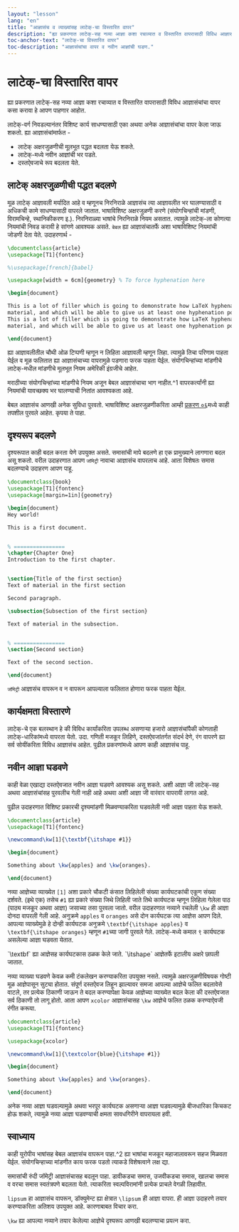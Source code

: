 ```yaml
---
layout: "lesson"
lang: "en"
title: "आज्ञासंच व व्याख्यांसह लाटेक्-चा विस्तारित वापर"
description: "ह्या प्रकरणात लाटेक्-सह नव्या आज्ञा कशा रचाव्यात व विस्तारित वापरासाठी विविध आज्ञासंचांचा वापर कसा करावा हे आपण पाहणार आहोत."
toc-anchor-text: "लाटेक्-चा विस्तारित वापर"
toc-description: "आज्ञासंचांचा वापर व नवीन आज्ञांची घडण."
---
```


# लाटेक्-चा विस्तारित वापर

<span class="summary">
ह्या प्रकरणात लाटेक्-सह नव्या आज्ञा कशा रचाव्यात व विस्तारित वापरासाठी विविध आज्ञासंचांचा
वापर कसा करावा हे आपण पाहणार आहोत.
</span>

लाटेक्-वर्ग निवडल्यानंतर विशिष्ट कार्य साधण्यासाठी एका अथवा अनेक आज्ञासंचांचा वापर केला जाऊ
शकतो. ह्या आज्ञासंचांमार्फत -

- लाटेक् अक्षरजुळणीची मूलभूत पद्धत बदलता येऊ शकते.
- लाटेक्-मध्ये नवीन आज्ञांची भर पडते.
- दस्तऐवजाचे रूप बदलता येते.

## लाटेक् अक्षरजुळणीची पद्धत बदलणे

मूळ लाटेक् आज्ञावली मर्यादित आहे व म्हणूनच निरनिराळे आज्ञासंच त्या आज्ञावलीत भर घालण्यासाठी व
अधिकची कामे साधण्यासाठी वापरले जातात. भाषाविशिष्ट अक्षरजुळणी करणे (संयोगचिन्हांची मांडणी,
विरामचिन्हे, स्थानिकीकरण इ.). निरनिराळ्या भाषांचे निरनिराळे नियम असतात. त्यामुळे लाटेक्-ला
कोणत्या नियमांची निवड करावी हे सांगणे आवश्यक असते. `बेबल` ह्या आज्ञासंचातर्फे अशा भाषाविशिष्ट
नियमांची जोडणी देता येते. उदाहरणार्थ -

```latex
\documentclass{article}
\usepackage[T1]{fontenc}

%\usepackage[french]{babel}

\usepackage[width = 6cm]{geometry} % To force hyphenation here

\begin{document}

This is a lot of filler which is going to demonstrate how LaTeX hyphenates
material, and which will be able to give us at least one hyphenation point.
This is a lot of filler which is going to demonstrate how LaTeX hyphenates
material, and which will be able to give us at least one hyphenation point.

\end{document}
```

ह्या आज्ञावलीतील चौथी ओळ टिप्पणी म्हणून न लिहिता आज्ञावली म्हणून लिहा. त्यामुळे तिचा परिणाम
पाहता येईल व मूळ फलितात ह्या आज्ञासंचाच्या वापरामुळे पडणारा फरक पाहता येईल. संयोगचिन्हांच्या
मांडणीचे लाटेक्-मधील मांडणीचे मूलभूत नियम अमेरिकी इंग्रजीचे आहेत.

<p class="hint">
मराठीच्या संयोगचिन्हांच्या मांडणीचे नियम अजून बेबल आज्ञासंचाचा भाग नाहीत.^1 वापरकर्त्यांनी
ह्या नियमांची यावच्छक्य भर घालण्याची नितांत आवश्यकता आहे.
</p>

बेबल आज्ञासंच आणखी अनेक सुविधा पुरवतो. भाषाविशिष्ट अक्षरजुळणीकरिता आम्ही [प्रकरण
०६](more-06)मध्ये काही तपशील पुरवले आहेत. कृपया ते पाहा.

## दृश्यरूप बदलणे

दृश्यरूपात काही बदल करता येणे उपयुक्त असते. समासांची मापे बदलणे हा एक प्रामुख्याने लागणारा बदल
असू शकतो. वरील उदाहरणात आपण `जॉमेट्री` नावाचा आज्ञासंच वापरलाच आहे. आता विशेषतः समास
बदलण्याचे उदाहरण आपण पाहू.

```latex
\documentclass{book}
\usepackage[T1]{fontenc}
\usepackage[margin=1in]{geometry}

\begin{document}
Hey world!

This is a first document.


% ================
\chapter{Chapter One}
Introduction to the first chapter.


\section{Title of the first section}
Text of material in the first section

Second paragraph.

\subsection{Subsection of the first section}

Text of material in the subsection.


% ================
\section{Second section}

Text of the second section.

\end{document}
```

`जॉमेट्री` आज्ञासंच वापरून व न वापरून आपल्याला फलितात होणारा फरक पाहता येेईल.

## कार्यक्षमता विस्तारणे

लाटेक्-चे एक बलस्थान हे की विविध कार्यांकरिता उपलब्ध असणाऱ्या हजारो आज्ञासंचांपैकी कोणताही
लाटेक्-धारिकांमध्ये वापरता येतो. उदा. गणिती मजकूर लिहिणे, दस्तऐवजांतर्गत संदर्भ देणे, रंग वापरणे
ह्या सर्व सोयींकरिता विविध आज्ञासंच आहेत. पुढील प्रकरणांमध्ये आपण काही आज्ञासंच पाहू.

## नवीन आज्ञा घडवणे

काही वेळा एखाद्या दस्तऐवजात नवीन आज्ञा घडवणे आवश्यक असू शकते. अशी आज्ञा जी लाटेक्-सह अथवा
आज्ञासंचांसह पुरवलीच गेली नाही आहे अथवा अशी आज्ञा जी वारंवार वापरावी लागत आहे.

पुढील उदाहरणात विशिष्ट प्रकारची दृश्यमांडणी मिळवण्याकरिता घडवलेली नवी आज्ञा पाहता येऊ
शकते.

```latex
\documentclass{article}
\usepackage[T1]{fontenc}

\newcommand\kw[1]{\textbf{\itshape #1}}

\begin{document}

Something about \kw{apples} and \kw{oranges}.

\end{document}
```

नव्या आज्ञेच्या व्याख्येत `[1]` अशा प्रकारे चौकटी कंसात लिहिलेली संख्या कार्यघटकांची एकूण संख्या
दर्शवते. (इथे एक) तसेच `#1` ह्या प्रकारे संख्या जिथे लिहिली जाते तिथे कार्यघटक म्हणून लिहिला
गेलेला पाठ (पाठ्य मजकूर अथवा आज्ञा) जसाच्या तसा पुरवला जातो. वरील उदाहरणात नव्याने रचलेली
`\kw` ही आज्ञा दोनदा वापरली गेली आहे. अनुक्रमे `apples` व `oranges` असे दोन कार्यघटक त्या
आज्ञेस आपण दिले. आपल्या व्याख्येमुळे हे दोन्ही कार्यघटक अनुक्रमे `\textbf{\itshape apples}` व
`\textbf{\itshape oranges}` म्हणून `#1`च्या जागी पुरवले गेले. लाटेक्-मध्ये कमाल ९ कार्यघटक
असलेल्या आज्ञा घडवता येतात.

<p class="hint">
`\textbf` ह्या आज्ञेसह कार्यघटकास ठळक केले जाते. `\itshape` आज्ञेतर्फे इटालीय अक्षरे छापली जातात.
</p>

नव्या व्याख्या घडवणे केवळ कमी टंकलेखन करण्याकरिता उपयुक्त नसते. त्यामुळे अक्षरजुळणीविषयक गोष्टी
मूळ आज्ञेपासून सुट्या होतात. संपूर्ण दस्तऐवज लिहून झाल्यावर समजा आपल्या आज्ञेचे फलित बदलावेसे
वाटले, तर प्रत्येक ठिकाणी जाऊन ते बदल करण्यापेक्षा केवळ आज्ञेच्या व्याख्येत बदल केला की दस्तऐवजात
सर्व ठिकाणी तो लागू होतो. आता आपण `xcolor` आज्ञासंचासह `\kw` आज्ञेचे फलित ठळक करण्याऐवजी
रंगीत करूया.

```latex
\documentclass{article}
\usepackage[T1]{fontenc}

\usepackage{xcolor}

\newcommand\kw[1]{\textcolor{blue}{\itshape #1}}

\begin{document}

Something about \kw{apples} and \kw{oranges}.

\end{document}
```

अनेक नव्या आज्ञा घडवल्यामुळे अथवा भरपूर कार्यघटक असणाऱ्या आज्ञा घडवल्यामुळे बीजधारिका किचकट
होऊ शकते, त्यामुळे नव्या आज्ञा घडवण्याची क्षमता सावधगिरीने वापरायला हवी.

## स्वाध्याय

काही युरोपीय भाषांसह बेबल आज्ञासंच वापरून पाहा.^2 ह्या भाषांचा मजकूर महाजालावरून सहज
मिळवता येईल. संयोगचिन्हाच्या मांडणीत काय फरक पडतो त्याकडे विशेषत्वाने लक्ष द्या.

समासांची रुंदी जॉमेट्री आज्ञासंचासह बदलून पाहा. डावीकडचा समास, उजवीकडचा समास, खालचा समास
व वरचा समास स्वतंत्रपणे बदलता येतो. त्याकरिता स्वल्पविरामांनी प्रत्येक प्राचले वेगळी लिहावीत.

`lipsum` हा आज्ञासंच वापरून, डॉक्युमेन्ट ह्या क्षेत्रात `\lipsum` ही आज्ञा वापरा. ही आज्ञा
उदाहरणे तयार करण्याकरिता अतिशय उपयुक्त आहे. कारणाबाबत विचार करा.

`\kw` ह्या आपल्या नव्याने तयार केलेल्या आज्ञेचे दृश्यरूप आणखी बदलण्याचा प्रयत्न करा.
[^1]: रोजी पाहिले: १० फेब्रुवारी, २०२१
[^2]: बेबल आज्ञासंचासह युरोपीय भाषांमध्ये भरपूर कामे आजवर झाली आहेत. युरोपाबाहेरील भाषांवर
	  अजून बरीच कामे होणे शिल्लक आहे. त्यामुळे बेबलच्या क्षमता पाहण्याकरिता युरोपीय भाषांसह तो
      वापरून पाहावा असे सुचवले गेले आहे.
